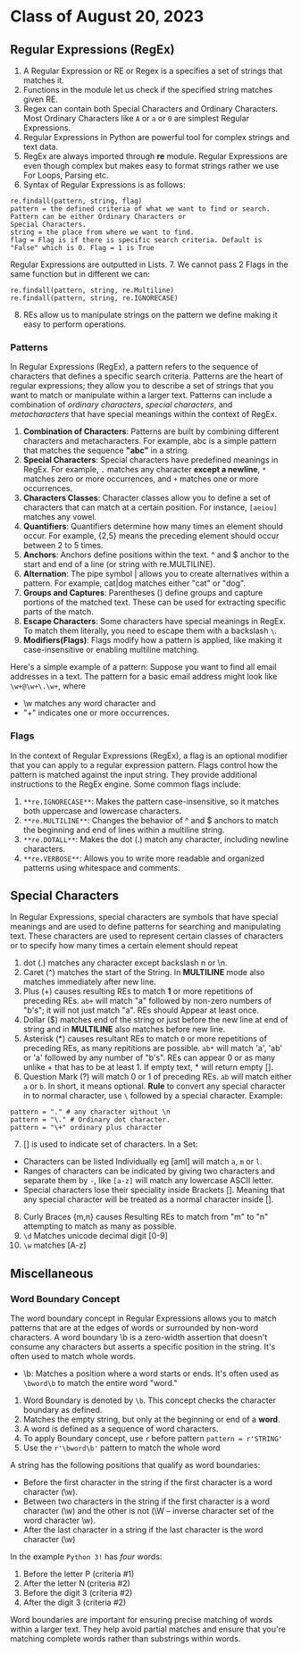 # Class of August 20, 2023

## Regular Expressions (RegEx)
1. A Regular Expression or RE or Regex is a specifies a set of strings that matches it. 
2. Functions in the module let us check if the specified string matches given RE. 
3. Regex can contain both Special Characters and Ordinary Characters. Most Ordinary Characters like `A` or `a`
or `0` are simplest Regular Expressions.
4. Regular Expressions in Python are powerful tool for complex strings and text 
data. 
5. RegEx are always imported through **re** module. Regular Expressions are even though complex but makes easy to 
format strings rather we use For Loops, Parsing etc. 
6. Syntax of Regular Expressions is as follows:
```commandline
re.findall(pattern, string, flag)
pattern = the defined criteria of what we want to find or search. Pattern can be either Ordinary Characters or 
Special Characters. 
string = the place from where we want to find.
flag = Flag is if there is specific search criteria. Default is "False" which is 0. Flag = 1 is True
```
Regular Expressions are outputted in Lists. 
7. We cannot pass 2 Flags in the same function but in different we can:
```commandline
re.findall(pattern, string, re.Multiline)
re.findall(pattern, string, re.IGNORECASE)
```
8. REs allow us to manipulate strings on the pattern we define making it easy to perform operations.

### Patterns
In Regular Expressions (RegEx), a pattern refers to the sequence of characters that defines a specific search criteria. 
Patterns are the heart of regular expressions; they allow you to describe a set of strings that you want to match or manipulate within a larger text.
Patterns can include a combination of *ordinary characters*, *special characters*, and *metacharacters* that have 
special meanings within the context of RegEx.
1. **Combination of Characters**: Patterns are built by combining different characters and metacharacters. For 
   example, abc is a simple pattern that matches the sequence **"abc"** in a string.
2. **Special Characters**: Special characters have predefined meanings in RegEx. For example, `.` matches any character 
**except a newline**, `*` matches zero or more occurrences, and `+` matches one or more occurrences.
3. **Characters Classes**: Character classes allow you to define a set of characters that can match at a certain position. 
For instance, `[aeiou]` matches any vowel.
4. **Quantifiers**: Quantifiers determine how many times an element should occur. For example, {2,5} means the preceding element should occur between 2 to 5 times.
5. **Anchors**: Anchors define positions within the text. ^ and $ anchor to the start and end of a line (or string with re.MULTILINE).
6. **Alternation**: The pipe symbol | allows you to create alternatives within a pattern. For example, cat|dog matches either "cat" or "dog".
7. **Groups and Captures**: Parentheses () define groups and capture portions of the matched text. These can be used for extracting specific parts of the match.
8. **Escape Characters**: Some characters have special meanings in RegEx. To match them literally, you need to escape them with a backslash `\`.
9. **Modifiers(Flags)**: Flags modify how a pattern is applied, like making it case-insensitive or enabling multiline matching.

Here's a simple example of a pattern: Suppose you want to find all email addresses in a text. The pattern for a basic 
email address might look like `\w+@\w+\.\w+`, where 
* \w matches any word character and 
* "+" indicates one or more occurrences.

### Flags 

In the context of Regular Expressions (RegEx), a flag is an optional modifier that you can apply to a regular expression pattern. Flags control how the pattern is matched against the input string. They provide additional instructions to the RegEx engine. Some common flags include:
1. `**re.IGNORECASE**`: Makes the pattern case-insensitive, so it matches both uppercase and lowercase characters.
2. `**re.MULTILINE**`: Changes the behavior of ^ and $ anchors to match the beginning and end of lines within a 
   multiline string.
3. `**re.DOTALL**`: Makes the dot (.) match any character, including newline characters.
4. `**re.VERBOSE**`: Allows you to write more readable and organized patterns using whitespace and comments.

## Special Characters 

In Regular Expressions, special characters are symbols that have special meanings and are used to define patterns for 
searching and manipulating text. These characters are used to represent certain classes of characters or to specify how 
many times a certain element should repeat

1. dot (.) matches any character except backslash n or \n.
2. Caret (^) matches the start of the String. In **MULTILINE** mode also matches immediately after new line.
3. Plus (+) causes resulting REs to match **1** or more repetitions of preceding REs. `ab+` will match "a" followed 
   by non-zero numbers of "b's"; it will not just match "a". REs should Appear at least once. 
4. Dollar ($) matches end of the string or just before the new line at end of string and in **MULTILINE** also 
   matches before new line.
5. Asterisk (*) causes resultant REs to match `0` or more repetitions of preceding REs, as many repititions are 
   possible. `ab*` will match 'a', 'ab' or 'a' followed by any number of "b's". REs can appear 0 or as many unlike + 
   that has to be at least 1. If empty text, * will return empty []. 
6. Question Mark (?) will match 0 or 1 of preceding REs. `ab` will match either `a` or `b`. In short, it means optional.
**Rule** to convert any special character in to normal character, use `\` followed by a special character.
Example:
```commandline
pattern = "." # any character without \n
pattern = "\." # Ordinary dot character. 
pattern = "\+" ordinary plus character
```
7. [] is used to indicate set of characters. In a Set:
* Characters can be listed Individually eg [aml] will match `a`, `m` or `l`.
* Ranges of characters can be indicated by giving two  characters and separate them by `-`, like `[a-z]` will 
  match any lowercase ASCII letter. 
* Special characters lose their speciality inside Brackets []. Meaning that any special character will be treated as 
  a normal character inside []. 
8. Curly Braces {m,n} causes Resulting REs to match from "m" to "n" attempting to match as many as possible.
9. `\d` Matches unicode decimal digit [0-9]
10. `\w` matches [A-z]

## Miscellaneous

### Word Boundary Concept
The word boundary concept in Regular Expressions allows you to match patterns that are at the edges of words or surrounded 
by non-word characters. A word boundary \b is a zero-width assertion that doesn't consume any characters but asserts a 
specific position in the string. It's often used to match whole words.
* \b: Matches a position where a word starts or ends. It's often used as `\bword\b` to match the entire word "word."

1. Word Boundary is denoted by `\b`. This concept checks the character boundary as defined. 
2. Matches the empty string, but only at the beginning or end of a **word**.
3. A word is defined as a sequence of word characters.
4. To apply Boundary concept, use `r` before pattern
`pattern = r'STRING'`
5. Use the `r'\bword\b'` pattern to match the whole word

A string has the following positions that qualify as word boundaries:

* Before the first character in the string if the first character is a word character (\w).
* Between two characters in the string if the first character is a word character (\w) and the other is not (\W – 
  inverse character set of the word character \w).
* After the last character in a string if the last character is the word character (\w)

In the example `Python 3!` has *four* words: 
1. Before the letter P (criteria #1)
2. After the letter N (criteria #2)
3. Before the digit 3 (criteria #2)
4. After the digit 3 (criteria #2)

Word boundaries are important for ensuring precise matching of words within a larger text. They help avoid partial 
matches and ensure that you're matching complete words rather than substrings within words.
